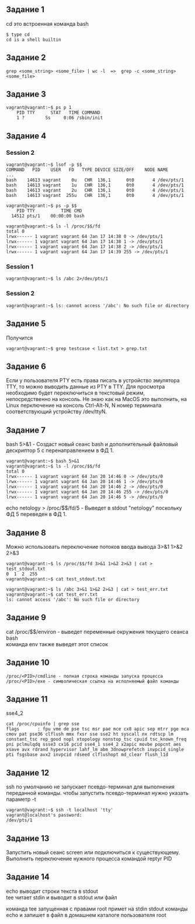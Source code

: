 ## Задание 1 
cd  это встроенная команда  bash

    $ type cd
    cd is a shell builtin

## Задание 2

    grep <some_string> <some_file> | wc -l  =>  grep -c <some_string> <some_file>

## Задание 3

    vagrant@vagrant:~$ ps p 1
        PID TTY      STAT   TIME COMMAND
        1 ?        Ss     0:06 /sbin/init

## Задание 4
### Session 2

    vagrant@vagrant:~$ lsof -p $$
    COMMAND   PID    USER   FD   TYPE DEVICE SIZE/OFF    NODE NAME
    ...
    bash    14613 vagrant    0u   CHR  136,1      0t0       4 /dev/pts/1
    bash    14613 vagrant    1u   CHR  136,1      0t0       4 /dev/pts/1
    bash    14613 vagrant    2u   CHR  136,1      0t0       4 /dev/pts/1
    bash    14613 vagrant  255u   CHR  136,1      0t0       4 /dev/pts/1

    vagrant@vagrant:~$ ps -p $$
        PID TTY          TIME CMD
      14512 pts/1    00:00:00 bash
    
    vagrant@vagrant:~$ ls -l /proc/$$/fd
    total 0
    lrwx------ 1 vagrant vagrant 64 Jan 17 14:38 0 -> /dev/pts/1
    lrwx------ 1 vagrant vagrant 64 Jan 17 14:38 1 -> /dev/pts/1
    lrwx------ 1 vagrant vagrant 64 Jan 17 14:38 2 -> /dev/pts/1
    lrwx------ 1 vagrant vagrant 64 Jan 17 14:39 255 -> /dev/pts/1

### Session 1

    vagrant@vagrant:~$ ls /abc 2>/dev/pts/1

### Session 2

    vagrant@vagrant:~$ ls: cannot access '/abc': No such file or directory

## Задание 5
Получится

    vagrant@vagrant:~$ grep testcase < list.txt > grep.txt

## Задание 6
Если у пользователя PTY есть права писать в устройство эмулятора TTY, то можно выводить данные из PTY в TTY. Для просмотра необходимо будет переключиться в текстовый режим, непосредственно на консоль. Не знаю как на MacOS это выполнить, на Linux перключение на консоль Ctrl-Alt-N, N номер терминала соответствующий устройству /dev/ttyN.

## Задание 7
bash 5>&1 - Создаст новый сеанс bash и дополнительный файловый дескриптор 5 с перенаправлением в ФД 1.

    vagrant@vagrant:~$ bash 5>&1
    vagrant@vagrant:~$ ls -l /proc/$$/fd
    total 0
    lrwx------ 1 vagrant vagrant 64 Jan 20 14:46 0 -> /dev/pts/0
    lrwx------ 1 vagrant vagrant 64 Jan 20 14:46 1 -> /dev/pts/0
    lrwx------ 1 vagrant vagrant 64 Jan 20 14:46 2 -> /dev/pts/0
    lrwx------ 1 vagrant vagrant 64 Jan 20 14:46 255 -> /dev/pts/0
    lrwx------ 1 vagrant vagrant 64 Jan 20 14:46 5 -> /dev/pts/0

echo netology > /proc/$$/fd/5 - Выведет в stdout "netology" поскольку ФД 5 переведен в ФД 1.
 
## Задание 8
Можно использовать переключение потоков ввода вывода 3>&1 1>&2 2>&3

    vagrant@vagrant:~$ ls /proc/$$/fd 3>&1 1>&2 2>&3 | cat > test_stdout.txt
    0  1  2  255
    vagrant@vagrant:~$ cat test_stdout.txt

    vagrant@vagrant:~$ ls /abc 3>&1 1>&2 2>&3 | cat > test_err.txt 
    vagrant@vagrant:~$ cat test_err.txt 
    ls: cannot access '/abc': No such file or directory

## Задание 9
cat /proc/$$/environ - выведет переменные окружения текущего сеанса bash  
команда env также выведет этот список  

## Задание 10
    /proc/<PID>/cmdline - полная строка команды запуска процесса  
    /proc/<PID>/exe - символическая ссылка на исполняемый файл команды  

## Задание 11
sse4_2

    cat /proc/cpuinfo | grep sse
    flags		: fpu vme de pse tsc msr pae mce cx8 apic sep mtrr pge mca cmov pat pse36 clflush mmx fxsr sse sse2 ht syscall nx rdtscp lm constant_tsc rep_good nopl xtopology nonstop_tsc cpuid tsc_known_freq pni pclmulqdq ssse3 cx16 pcid sse4_1 sse4_2 x2apic movbe popcnt aes xsave avx rdrand hypervisor lahf_lm abm 3dnowprefetch invpcid_single pti fsgsbase avx2 invpcid rdseed clflushopt md_clear flush_l1d

## Задание 12
ssh  по умолчанию не запускает псевдо-терминал для выполнения переданной команды.
чтобы запустить псевдо-терминал нужно указать параметр -t

    vagrant@vagrant:~$ ssh -t localhost 'tty'
    vagrant@localhost's password: 
    /dev/pts/1

## Задание 13
Запустить новый сеанс screen или подключиться к существующему.
Выполнить переключение нужного процесса командой reptyr PID

## Задание 14
echo выводит строки текста в stdout  
tee  читает stdin и выводит в stdout или файл  

 команда tee запущенная с правами root примет на stdin stdout команды echo и запишет в файл в домашнем каталоге пользователя root
